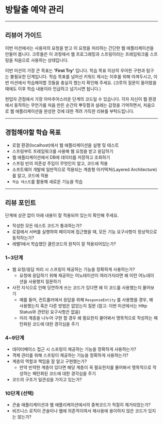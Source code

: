 # 방탈출 예약 관리

---

## 리뷰어 가이드

이번 미션에서는 사용자의 요청을 받고 이 요청을 처리하는 간단한 웹 애플리케이션을 만들어 봅니다. 
크루들은 이 과정에서 웹 프로그래밍과 스프링이라는 프레임워크를 스프링을 처음으로 사용하는 상태입니다.

이번 미션의 가장 큰 목표는 **'First Try'** 입니다. 학습 목표 이상의 우아한 구현과 탐구는 불필요한 단계입니다.
학습 목표를 넘어선 키워드 제시는 이후를 위해 아껴두시고, 이번 미션에서 학습해야할 것들을 충실히 했는지 확인해 주세요. (크루의 질문이 들어왔을 때에도 이후 학습 내용이라 언급하고 넘기시면 됩니다.)   

현업자 관점에서 가장 아마추어스러운 단계의 코드일 수 있습니다.
각자 자신이 웹 환경에서 동작하는 무언가를 처음 만든 순간의 뿌듯함과 설레는 감정을 기억하면서, 처음으로 웹 애플리케이션을 완성한 것에 대한 격려 가득한 리뷰를 부탁드립니다.

---

## 경험해야할 학습 목표

- 로컬 환경(localhost)에서 웹 애플리케이션을 실행 및 테스트
- 스프링부트 프레임워크를 사용해 웹 요청을 받고 응답하기
- 웹 애플리케이션에서 DB에 데이터를 저장하고 조회하기
- 스프링 빈의 의존성 주입이 무엇인지 알고, 코드에 적용
- 소프트웨어 개발에 일반적으로 적용되는 계층형 아키텍쳐(Layered Architecture)를 알고, 코드에 적용
- `학습 테스트`를 활용해 새로운 기능을 학습

---

## 리뷰 포인트

단계에 상관 없이 아래 내용이 잘 적용되어 있는지 확인해 주세요.
- 작성한 모든 테스트 코드가 통과하는가?
- 로컬에서 서버를 실행하여 페이지에 접근했을 때, 모든 기능 요구사항이 정상적으로 동작하는가?
- 레벨1에서 학습했던 클린코드의 원칙이 잘 적용되어있는가?

### 1~3단계

- 웹 요청/응답 처리 시 스프링이 제공하는 기능을 정확하게 사용하는가?
  - 요청에 응답하기 위해 제공하는 어노테이션이 여러가지라면 왜 이런 어노테이션을 사용했지 질문하기
- 사전 지식으로 인해 당연하게 쓰는 코드가 있다면 왜 이 코드를 사용했는지 물어보기
  - 예를 들어, 컨트롤러에서 응답을 위해 `ResponseEntity` 를 사용했을 경우, 왜 사용했는지 혹은 다른 방법은 없었는지 질문 (참고: 이번 미션에서는 Http Status와 관련된 요구사항은 없음)
  - 미리 계층을 나누어 구현 할 경우 왜 필요한지 물어봐서 맹목적으로 작성하는 패턴화된 코드에 대한 경각심을 주기

### 4~9단계

- 데이터베이스 접근 시 스프링이 제공하는 기능을 정확하게 사용하는가?
- 객체 관리를 위해 스프링이 제공하는 기능을 정확하게 사용하는가?
- 계층의 역할과 책임을 잘 알고 구현했는가? 
  - 만약 빈약한 계층이 있다면 해당 계층이 꼭 필요한지를 물어봐서 맹목적으로 작성하는 패턴화된 코드에 대한 경각심을 주기
- 코드의 구조가 일관성을 가지고 있는가?

### 10단계 (선택)

- 콘솔 애플리케이션과 웹 애플리케이션에서의 중복코드가 적절히 제거되었는가?
- 비즈니스 로직이 콘솔이나 웹에 의존적이여서 재사용에 용이하지 않은 코드가 있지는 않는가?
